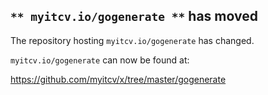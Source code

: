 ## `** myitcv.io/gogenerate **` has moved

The repository hosting `myitcv.io/gogenerate` has changed.

`myitcv.io/gogenerate` can now be found at:

https://github.com/myitcv/x/tree/master/gogenerate
